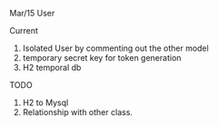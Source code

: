 Mar/15 User

Current
1. Isolated User by commenting out the other model
2. temporary secret key for token generation
3. H2 temporal db

TODO
1. H2 to Mysql
2. Relationship with other class.